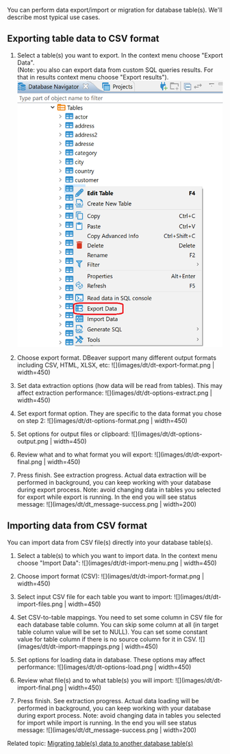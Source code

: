 You can perform data export/import or migration for database table(s).
We'll describe most typical use cases.

## Exporting table data to CSV format

1. Select a table(s) you want to export. In the context menu choose "Export Data".  
(Note: you also can export data from custom SQL queries results. For that in results context menu choose "Export results").
![](images/dt/dt-export_menu.png)

2. Choose export format. DBeaver support many different output formats including CSV, HTML, XLSX, etc:
![](images/dt/dt-export-format.png | width=450)

3. Set data extraction options (how data will be read from tables). This may affect extraction performance:
![](images/dt/dt-options-extract.png | width=450)

4. Set export format option. They are specific to the data format you chose on step 2:
![](images/dt/dt-options-format.png | width=450)

5. Set options for output files or clipboard:
![](images/dt/dt-options-output.png | width=450)

6. Review what and to what format you will export:
![](images/dt/dt-export-final.png | width=450)

7. Press finish. See extraction progress. Actual data extraction will be performed in background, you can keep working with your database during export process.
Note: avoid changing data in tables you selected for export while export is running.
In the end you will see status message:
![](images/dt/dt_message-success.png | width=200)

## Importing data from CSV format
You can import data from CSV file(s) directly into your database table(s).

1. Select a table(s) to which you want to import data. In the context menu choose "Import Data":
![](images/dt/dt-import-menu.png | width=450)

2. Choose import format (CSV):
![](images/dt/dt-import-format.png | width=450)

3. Select input CSV file for each table you want to import:
![](images/dt/dt-import-files.png | width=450)

4. Set CSV-to-table mappings. 
You need to set some column in CSV file for each database table column.
You can skip some column at all (in target table column value will be set to NULL).
You can set some constant value for table column if there is no source column for it in CSV.
![](images/dt/dt-import-mappings.png | width=450)

5. Set options for loading data in database. These options may affect performance:
![](images/dt/dt-options-load.png | width=450)

6. Review what file(s) and to what table(s) you will import:
![](images/dt/dt-import-final.png | width=450)

7. Press finish. See extraction progress. Actual data loading will be performed in background, you can keep working with your database during export process.
Note: avoid changing data in tables you selected for import while import is running.
In the end you will see status message:
![](images/dt/dt_message-success.png | width=200)

Related topic: [Migrating table(s) data to another database table(s)](Data-Migration)

